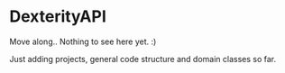 # DexterityAPI

Move along.. Nothing to see here yet. :)

Just adding projects, general code structure and domain classes so far.
